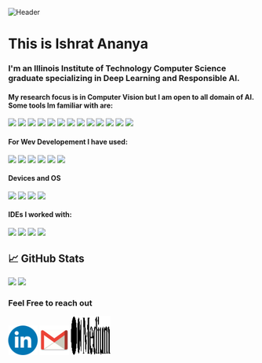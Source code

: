 ![Header](https://raw.githubusercontent.com/coreprinciple97/coreprinciple97/master/header.gif)

# This is Ishrat Ananya
### I'm an Illinois Institute of Technology Computer Science graduate specializing in Deep Learning and Responsible AI.
#### My research focus is in Computer Vision but I am open to all domain of AI. Some tools Im familiar with are:
<p>
<img src="https://img.shields.io/badge/PyTorch-EE4C2C?style=for-the-badge&logo=pytorch&logoColor=white" />
<img src="https://img.shields.io/badge/TensorFlow-FF6F00?style=for-the-badge&logo=tensorflow&logoColor=white" />
<img src="https://img.shields.io/badge/Keras-FF0000?style=for-the-badge&logo=keras&logoColor=white" />
<img src="https://img.shields.io/badge/microsoft%20azure-0089D6?style=for-the-badge&logo=microsoft-azure&logoColor=white" />
<img src="https://img.shields.io/badge/Pandas-2C2D72?style=for-the-badge&logo=pandas&logoColor=white" />
<img src="https://img.shields.io/badge/OpenCV-27338e?style=for-the-badge&logo=OpenCV&logoColor=white" />
<img src="https://img.shields.io/badge/Numpy-777BB4?style=for-the-badge&logo=numpy&logoColor=white" />
<img src="https://img.shields.io/badge/TensorRT-1ED43C?style=for-the-badge&logo=Derivative&logoColor=white"/>
<img src="https://img.shields.io/badge/ONNX-6d6e70?style=for-the-badge&logo=Derivative&logoColor=white"/>
<img src="https://img.shields.io/badge/Librosa-d11baa?style=for-the-badge&logo=Derivative&logoColor=white"/>
<img src="https://img.shields.io/badge/NCNN-cfc513?style=for-the-badge&logo=Derivative&logoColor=white"/>
<img src="https://img.shields.io/badge/TouchDesigner-607341?style=for-the-badge&logo=Derivative&logoColor=black"/>
<img src="https://img.shields.io/badge/AWS-FF9900?style=for-the-badge&logo=Derivative&logoColor=black"/>
</p>

####  For Wev Developement I have used:
<p>
<img src="https://img.shields.io/badge/Django-092E20?style=for-the-badge&logo=django&logoColor=green"/>
<img src="https://img.shields.io/badge/Flask-000000?style=for-the-badge&logo=flask&logoColor=white"/>
<img src="https://img.shields.io/badge/Nginx-009639?style=for-the-badge&logo=nginx&logoColor=white"/>
<img src="https://img.shields.io/badge/Docker-2CA5E0?style=for-the-badge&logo=docker&logoColor=white"/>
<img src="https://img.shields.io/badge/Canva-%2300C4CC.svg?&style=for-the-badge&logo=Canva&logoColor=white"/>
<img src="https://img.shields.io/badge/MySQL-005C84?style=for-the-badge&logo=mysql&logoColor=white"/>
</p>

####  Devices and OS
<p>
<img src="https://img.shields.io/badge/Windows-0078D6?style=for-the-badge&logo=windows&logoColor=white"/>
<img src="https://img.shields.io/badge/Ubuntu-E95420?style=for-the-badge&logo=ubuntu&logoColor=white"/>
<img src="https://img.shields.io/badge/Raspberry%20Pi-A22846?style=for-the-badge&logo=Raspberry%20Pi&logoColor=white"/>
<img src="https://img.shields.io/badge/Jetson Nano-1FB638?style=for-the-badge&logo=Derivative&logoColor=6d6e70"/>
</p>

####  IDEs I worked with:
<p>
<img src="https://img.shields.io/badge/Colab-F9AB00?style=for-the-badge&logo=googlecolab&color=525252"/>
<img src="https://img.shields.io/badge/conda-342B029.svg?&style=for-the-badge&logo=anaconda&logoColor=white"/>
<img src="https://img.shields.io/badge/Visual_Studio_Code-0078D4?style=for-the-badge&logo=visual%20studio%20code&logoColor=white"/>
<img src="https://img.shields.io/badge/PyCharm-000000.svg?&style=for-the-badge&logo=PyCharm&logoColor=white"/>
</P>


## &#x1f4c8; GitHub Stats
<p>
<img src="https://github-profile-summary-cards.vercel.app/api/cards/profile-details?username=coreprinciple6&theme=vue" width="400"/>
<img src="https://github-readme-stats.vercel.app/api/top-langs/?username=coreprinciple6&theme=vue&layout=compact" width="350" />
</p>

###  Feel Free to reach out
<p>
<a target="_blank" href="https://www.linkedin.com/in/ishrat-jahan-ananya/"><img src="https://raw.githubusercontent.com/shahbajjamil/Social-Meadia-Icons/master/Icons-logos/linkedin-circle.png" width="60" height="60"></img></a> 
<a target="_blank" href="mailto:nahajtarshi@gmail.com"><img src="https://raw.githubusercontent.com/shahbajjamil/Social-Meadia-Icons/master/Icons-logos/gmail.png" width="60" height="60"></img></a> 				
<a target="_blank" href="https://medium.com/@coreprinciple"><img src="https://raw.githubusercontent.com/Medium/medium-logos/cd9acd1fff7e3c902b559de6c808c4a491f2d160/01_Logo/01_Black/SVG/Medium-Logo-Black-RGB.svg" width="80" height="80"></img></a>
</p>

